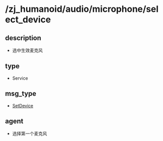 # /zj_humanoid/audio/microphone/select_device

## description
- 选中生效麦克风

## type
- Service

## msg_type
- [SetDevice](../../../../../zj_humanoid_types.md#SetDevice)

## agent
- 选择第一个麦克风

